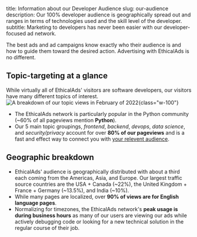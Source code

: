 title: Information about our Developer Audience
slug: our-audience
description: Our 100% developer audience is geographically spread out and ranges in terms of technologies used and the skill level of the developer.
subtitle: Marketing to developers has never been easier with our developer-focused ad network.

The best ads and ad campaigns know exactly who their audience is
and how to guide them toward the desired action.
Advertising with EthicalAds is no different.


## Topic-targeting at a glance

While virtually all of EthicalAds' visitors are software developers,
our visitors have many different topics of interest.
![A breakdown of our topic views in February of 2022](../images/pages/learning-hub/topic-breakdown.png){class="w-100"}

- The EthicalAds network is particularly popular in the Python community (~60% of all pageviews mention **Python**).
- Our 5 main topic groupings, _frontend_, _backend_, _devops_, _data science_, and _security/privacy_ account for over **80% of our pageviews**
  and is a fast and effect way to connect you with [your relevent audience](https://www.ethicalads.io/advertisers/?ref=our-audience#audiences).


## Geographic breakdown

- EthicalAds' audience is geographically distributed
  with about a third each coming from the Americas, Asia, and Europe.
  Our largest traffic source countries are the USA + Canada (~22%), the United Kingdom + France + Germany (~13.5%), and India (~10%).
- While many pages are localized, over **90% of views are for English language pages**.
- Normalizing for timezones, the EthicalAds network's **peak usage is during business hours** as
  many of our users are viewing our ads while actively debugging code or looking for a new technical solution
  in the regular course of their job.
